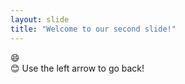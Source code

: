 ```yaml
---
layout: slide
title: "Welcome to our second slide!"
---
```

:smile:  
:blush:
Use the left arrow to go back!
